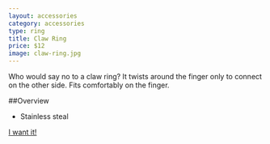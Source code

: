 ```yaml
---
layout: accessories
category: accessories
type: ring
title: Claw Ring
price: $12
image: claw-ring.jpg
---
```


Who would say no to a claw ring? It twists around the finger only to connect on the other side. Fits comfortably on the finger.

##Overview

- Stainless steal 

<a class="btn" href="{{site.baseurl}}/cart.html">I want it!</a>
